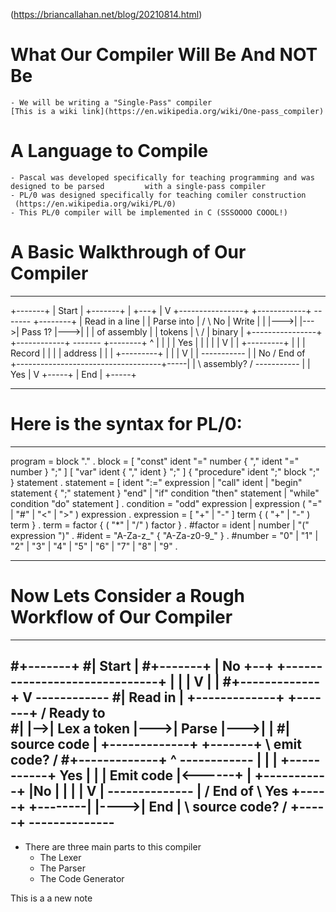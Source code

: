 (https://briancallahan.net/blog/20210814.html)

# What Our Compiler Will Be And NOT Be
	- We will be writing a "Single-Pass" compiler 
	[This is a wiki link](https://en.wikipedia.org/wiki/One-pass_compiler)

# A Language to Compile
	- Pascal was developed specifically for teaching programming and was designed to be parsed 	       with a single-pass compiler
	- PL/0 was designed specifically for teaching comiler construction
	 (https://en.wikipedia.org/wiki/PL/0)
	- This PL/0 compiler will be implemented in C (SSSOOOO COOOL!)


# A Basic Walkthrough of Our Compiler

---------------------------------------------------------------------

+-------+
| Start |
+-------+
    |
    +---+
        |
        V
+----------------+    +------------+      -------      +--------+
| Read in a line |    | Parse into |     /       \  No | Write  |
|                |--->|            |--->| Pass 1? |--->|        |
| of assembly    |    | tokens     |     \       /     | binary |
+----------------+    +------------+      -------      +--------+
        ^                                    |             |
        |                                    | Yes         |
        |                                    |             |
        |                                    V             |
        |                               +---------+        |
        |                               | Record  |        |
        |                               | address |        |
        |                               +---------+        |
        |                                    |             V
        |                                    |       -----------
        |                                    |  No  / End of    \
        +------------------------------------+-----|             |
                                                    \ assembly? /
                                                     -----------
                                                           |
                                                           | Yes
                                                           |
                                                           V
                                                        +-----+
                                                        | End |
                                                        +-----+

--------------------------------------------------------------------


# Here is the syntax for PL/0:
--------------------------------------------------------------------
program		= block "." .
block		= [ "const" ident "=" number { "," ident "=" number } ";" ]
		  [ "var" ident { "," ident } ";" ]
		  { "procedure" ident ";" block ";" } statement .
statement	= [ ident ":=" expression
		  | "call" ident
		  | "begin" statement { ";" statement } "end"
		  | "if" condition "then" statement
		  | "while" condition "do" statement ] .
condition	= "odd" expression
		| expression ( "=" | "#" | "<" | ">" ) expression .
expression	= [ "+" | "-" ] term { ( "+" | "-" ) term } .
term		= factor { ( "*" | "/" ) factor } .
#factor		= ident
		| number
		| "(" expression ")" .
#ident		= "A-Za-z_" { "A-Za-z0-9_" } .
#number		= "0" | "1" | "2" | "3" | "4" | "5" | "6" | "7" | "8" | "9" .

--------------------------------------------------------------------

# Now Lets Consider a Rough Workflow of Our Compiler

--------------------------------------------------------------------

#+-------+
#| Start |
#+-------+
    |                                      No
    +--+                   +------------------------------+
       |                   |                              |
       V                   |                              |
#+-------------+            V                        ------------
#| Read in     |   +-------------+    +-------+     / Ready to   \
#|             |-->| Lex a token |--->| Parse |--->|              |
#| source code |   +-------------+    +-------+     \ emit code? /
#+-------------+            ^                        ------------
                           |                              |
                           |          +-----------+  Yes  |
                           |          | Emit code |<------+
                           |          +-----------+
                           |No              |
                           |                |
                           |                V
                           |          --------------
                           |         / End of       \  Yes +-----+
                           +--------|                |---->| End |
                                     \ source code? /      +-----+
                                      --------------
--------------------------------------------------------------------

- There are three main parts to this compiler
	* The Lexer
	* The Parser
	* The Code Generator



 This is a a new note



